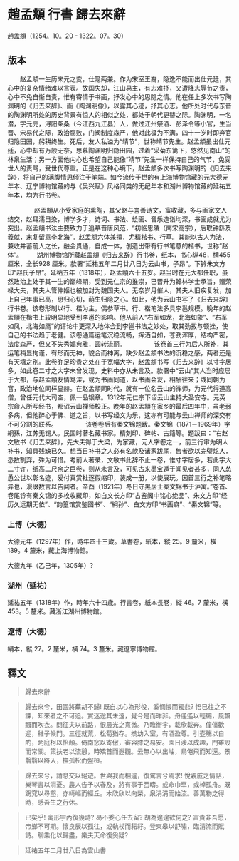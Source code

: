 # 趙孟頫 行書 歸去來辭

趙孟頫（1254。10。20 - 1322。07。30）

## 版本

　　赵孟頫一生历宋元之变，仕隐两兼。作为宋室王裔，隐逸不能而出仕元廷，其心中的复杂情绪难以言表。故国失却，江山易主，有志难抒，又遭降志辱节之责，心中不免自惭自责，惟有寄情于书画，抒发心中的思隐之情。他在任上多次书写陶渊明的《归去来辞》、画《陶渊明像》，以露其心迹，抒其心志。他所处时代与东晋的陶渊明所处的历史背景有惊人的相似之处，都处于朝代更替之际。陶渊明，一名潜，字元亮，浔阳柴桑（今江西九江县）人，做过江州祭酒、彭泽令等小官，生当晋、宋易代之际，政治腐败，门阀制度森严，他对此极为不满，四十一岁时即弃官归隐田园，躬耕终生。死后，友人私谥为“靖节”，世称靖节先生。赵孟頫虽出仕元廷，心中却有万般无奈，思慕陶渊明归隐田园，过着“采菊东篱下，悠然见南山”的林泉生活；另一方面他内心也希望自己能像“靖节”先生一样保持自己的气节，免受世人的责骂，受世代尊重。正是在这种心境下，赵孟頫多次书写陶渊明的《归去来辞》，将自己的满腹情思倾注于笔端。如今流传于世的有上海博物馆藏的元大德元年本、辽宁博物馆藏的与《吴兴赋》风格同类的无纪年本和湖州博物馆藏的延祐五年本，均为行书卷。  

  
  　　 
  　　赵孟頫从小受家庭的熏陶，其父赵与訔善诗文，富收藏，多与画家文人结交，赵耳濡目染，博学多才，诗词、书法、绘画、音乐造诣均深，书画成就尤为突出。赵孟頫书法主要致力于追摹晋唐风范，“初临思陵（南宋高宗），后取钟繇及羲献，末复留意李北海”。赵孟頫六体兼擅，尤精楷书、行草。其能以古人为法，兼收并蓄前人之长，融会贯通，自成一体，创造出带有行书笔意的楷书，世称“赵体”。 
  　　湖州博物馆所藏赵孟頫《归去来辞》行书卷，纸本，书心纵48，横455 厘米，全长928 厘米。款署“延祐五年二月廿八日为云山书，子昂”。下钤朱文方印“赵氏子昂”。延祐五年（1318年），赵孟頫六十五岁。赵当时在元大都任职，虽然政治上处于其一生的巅峰期，受到元仁宗的推崇，已晋升为翰林学士承旨，赠荣禄大夫，其夫人管仲姬也被加封为魏国夫人。无奈岁月催人，其夫人旧疾复发，加上自己年事已高，思归心切，萌生归隐之心。如此，他为云山书写了《归去来辞》行书卷。该卷形制以行、楷为主，偶参草书。行、楷笔法多具李邕规模。晚年的赵孟頫在楷书上较明显地受到李邕的影响。他从前人“右军如龙，北海如象”、“右军如凤，北海如鹰”的评论中更深入地体会到李邕书法之妙处，取其劲拔与顿挫，使自己的书法趋于老健。该卷通篇运笔沉稳流畅，挥洒自如，苍劲浑厚，结构严密，法度森严，但又不失秀媚典雅，圆转流丽。 
  　　 
  　　该卷首三行为后人所补，其运笔稍显拘谨，有形而无神，貌合而神离，缺少赵孟頫书法的沉稳之感，两者还是有天壤之别。此卷弥足珍贵之处在于宽幅大字，赵孟頫书写《归去来辞》以寸字居多，如此卷二寸之大字未曾发现，史料中亦从未言及。款署中“云山”其人当时应居于大都，与赵孟頫友情笃深，或为书画同道，以书画会友，相酬往来；或同朝为官，政治地位同样显赫。在赵孟頫同时代，就有一位名云山的禅师，为元代得道高僧，曾任元代大司空，佩一品银章。1312年元仁宗下诏云山主持大圣安寺。元英宗命人所写经书，都诏云山禅师校正。晚年的赵孟頫在家乡的最后四年中，虽老弱多病，但他醉心于佛、道之旨，以书写经文为乐，这亦有可能与云山禅师的深交有不可分割的联系。 
  　　 
  　　该卷卷后有秦文锦题跋。秦文锦（1871－1969年）字絅孫，江苏无锡人。民国时著名藏书家。精刻印、碑帖、古籍等。题跋曰：“右赵文敏书《归去来辞》，先大夫得于大梁，为家藏，元人字卷之一，前三行审为明人补书，知具残缺已久。想当日补书之人必有名款及诸家跋尾，售者欲以完璧炫人，悉数割弃，殊为可惜。考前人著录，文敏书此辞不止一卷，惟寸字居多，若此字大二寸许，纸高二尺余之巨卷，则从未言及，可见古来墨宝遁于闻见者甚多，同人怂恿公世以彰名迹，爰付真赏社逐假缩印，装成一册，以使展玩。因首三行之补笔略异也，漫缀数言以告阅者。辛酉（1921年）冬日守黑居士秦文锦书于沪寓。”卷首、卷尾钤有秦文锦的多枚收藏印，如白文长方印“古鉴阁中铭心绝品”、朱文方印“经历久远期无依”、“韵篁馆赏鉴图书”、“絅孙”、白文方印“书画癖”、“秦文锦”等。 


### 上博（大德）

大德元年（1297年）作，時年四十三歲。草書卷，紙本，縱 25。9 釐米，橫 139。4 釐米，藏上海博物館。

大德九年（乙巳年，1305年）?

### 湖州（延祐）

延祐五年（1318年）作，時年六十四歲。行書卷，紙本長卷，縱 46。7 釐米，橫 453。5 釐米。藏浙江湖州博物館。

### 遼博（大德）

絹本，縱 27。2 釐米，横 74。3 釐米。藏遼寧博物館。

## 釋文

> 歸去來辭

> 歸去來兮，田園將蕪胡不歸! 既自以心為形役，奚惆悵而獨悲? 悟已往之不諫，知來者之不可追。實迷途其未遠，覺今是而昨非。舟遙遙以輕颺，風飄飄而吹衣。問征夫以前路，恨晨光之熹微。乃瞻衡宇，載欣載奔。僮僕歡迎，稚子候門。三徑就荒，松菊猶存。擕幼入室，有酒盈尊。引壺觴以自酌，眄庭柯以怡顏。倚南窓以寄傲，審容膝之易安。園日涉以成趣，門雖設而常關。策扶老以流憩，時矯首而遐觀。云無心以出岫，鳥倦飛而知還。景翳翳以將入，撫孤松而盤桓。

> 歸去來兮，請息交以絕遊。世與我而相違，復駕言兮焉求! 悅親戚之情話，樂琴書以消憂。農人告予以春及，將有事于西疇。或命巾車，或棹孤舟。既窈窕以尋壑，亦崎嶇而經丘。木欣欣以向榮，泉涓涓而始流。善萬物之得時，感吾生之行休。

> 已矣乎! 寓形宇內復幾時? 曷不委心任去留? 胡為遑遑欲何之? 富貴非吾愿，帝鄉不可期。懷良辰以孤往，或執杖而耘耔。登東皋以舒嘯，臨清流而賦詩。聊乘化以歸盡，樂夫天命復奚疑?

> 延祐五年二月廿八日為雲山書
